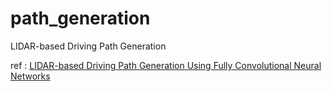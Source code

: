 # path_generation
LIDAR-based Driving Path Generation

ref : [LIDAR-based Driving Path Generation Using Fully Convolutional Neural Networks](https://arxiv.org/pdf/1703.08987.pdf)
